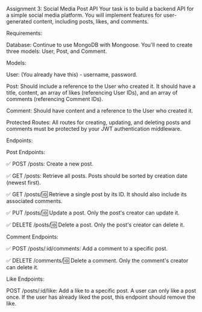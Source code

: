 Assignment 3: Social Media Post API
Your task is to build a backend API for a simple social media platform. You will implement features for user-generated content, including posts, likes, and comments.

Requirements:

Database: Continue to use MongoDB with Mongoose. You'll need to create three models: User, Post, and Comment.

Models:

User: (You already have this) - username, password.

Post: Should include a reference to the User who created it. It should have a title, content, an array of likes (referencing User IDs), and an array of comments (referencing Comment IDs).

Comment: Should have content and a reference to the User who created it.

Protected Routes: All routes for creating, updating, and deleting posts and comments must be protected by your JWT authentication middleware.

Endpoints:

Post Endpoints:

✅ POST /posts: Create a new post.

✅ GET /posts: Retrieve all posts. Posts should be sorted by creation date (newest first).

✅ GET /posts/:id: Retrieve a single post by its ID. It should also include its associated comments.

✅ PUT /posts/:id: Update a post. Only the post's creator can update it.

✅ DELETE /posts/:id: Delete a post. Only the post's creator can delete it.

Comment Endpoints:

✅ POST /posts/:id/comments: Add a comment to a specific post.

✅ DELETE /comments/:id: Delete a comment. Only the comment's creator can delete it.

Like Endpoints:

POST /posts/:id/like: Add a like to a specific post. A user can only like a post once. If the user has already liked the post, this endpoint should remove the like.